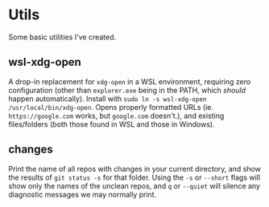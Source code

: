 # Utils
Some basic utilities I've created.

## wsl-xdg-open
A drop-in replacement for `xdg-open` in a WSL environment, requiring zero
configuration (other than `explorer.exe` being in the PATH, which *should*
happen automatically). Install with `sudo ln -s wsl-xdg-open
/usr/local/bin/xdg-open`. Opens properly formatted URLs (ie.
`https://google.com` works, but `google.com` doesn't.), and existing
files/folders (both those found in WSL and those in Windows).

## changes
Print the name of all repos with changes in your current directory, and show
the results of `git status -s` for that folder. Using the `-s` or `--short`
flags will show only the names of the unclean repos, and `q` or `--quiet` will
silence any diagnostic messages we may normally print.
